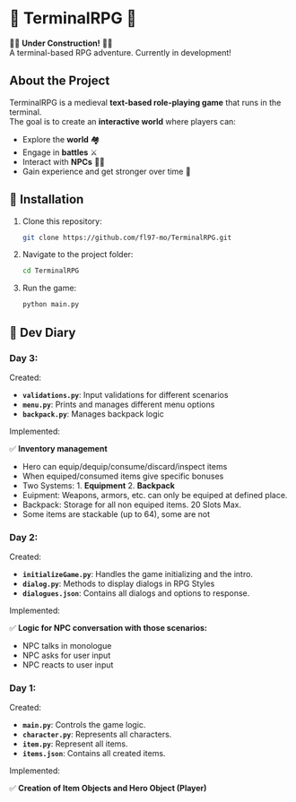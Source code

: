 # 🏹 TerminalRPG 🏰
👷‍♀️ **Under Construction!** 👷‍♂️  
A terminal-based RPG adventure. Currently in development! 

## About the Project
TerminalRPG is a medieval **text-based role-playing game** that runs in the terminal.  
The goal is to create an **interactive world** where players can:
- Explore the **world** 🏘️
- Engage in **battles** ⚔️
- Interact with **NPCs** 👩‍🌾
- Gain experience and get stronger over time 💪

## 🧙 Installation
1. Clone this repository:
   ```bash
   git clone https://github.com/fl97-mo/TerminalRPG.git
2. Navigate to the project folder:
   ```bash
   cd TerminalRPG
3. Run the game:
   ```bash
   python main.py


## 🧾 Dev Diary
### Day 3:
Created: 
- **`validations.py`**:       Input validations for different scenarios
- **`menu.py`**:              Prints and manages different menu options
- **`backpack.py`**:          Manages backpack logic

Implemented:

✅ **Inventory management**
- Hero can equip/dequip/consume/discard/inspect items
- When equiped/consumed items give specific bonuses
- Two Systems: 1. **Equipment** 2. **Backpack**
- Euipment: Weapons, armors, etc. can only be equiped at defined place.
- Backpack: Storage for all non equiped items. 20 Slots Max.
- Some items are stackable (up to 64), some are not 

### Day 2:
Created: 
- **`initializeGame.py`**:    Handles the game initializing and the intro.
- **`dialog.py`**:            Methods to display dialogs in RPG Styles
- **`dialogues.json`**:       Contains all dialogs and options to response.

Implemented:

✅ **Logic for NPC conversation with those scenarios:**
- NPC talks in monologue
- NPC asks for user input
- NPC reacts to user input

### Day 1:
Created: 
- **`main.py`**:              Controls the game logic.
- **`character.py`**:         Represents all characters.
- **`item.py`**:              Represent all items.
- **`items.json`**:           Contains all created items.

Implemented:

✅ **Creation of Item Objects and Hero Object (Player)**

